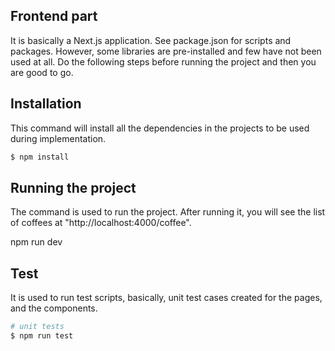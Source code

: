 ## Frontend part

It is basically a Next.js application. See package.json for scripts and packages. However, some libraries are pre-installed and few have not been used at all. Do the following steps before running the project and then you are good to go.

## Installation

This command will install all the dependencies in the projects to be used during implementation.

```bash
$ npm install
```
## Running the project

The command is used to run the project. After running it, you will see the list of coffees at "http://localhost:4000/coffee".

npm run dev

## Test

It is used to run test scripts, basically, unit test cases created for the pages, and the components.

```bash
# unit tests
$ npm run test
```
